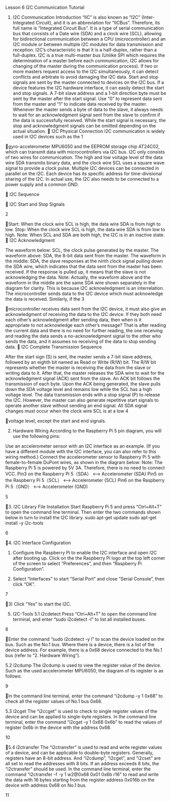 Lesson 6 I2C Communication Tutorial
1. I2C Communication Introduction
“IIC” is also known as “I2C” (Inter-Integrated Circuit), and it is an
abbreviation for “IICBus”. Therefore, its full name is “Integrated Circuit Bus”.
It is a type of serial communication bus that consists of a Date wire (SDA)
and a clock wire (SCL), allowing for bidirectional communication between a
CPU (microcontroller) and an I2C module or between multiple I2C modules for
data transmission and reception.
I2C’s characteristic is that it is a half-duplex, rather than a full-duplex.
I2C is a true multi-master bus (Unlike SPI which requires the
determination of a master before each communication, I2C allows for changing
of the master during the communication process). If two or more masters
request access to the I2C simultaneously, it can detect conflicts and arbitrate
to avoid damaging the I2C data.
Start and stop signals are sent by the master connected to devices on the
I2C bus. If a device features the I2C hardware interface, it can easily detect the
start and stop signals.
A 7-bit slave address and a 1-bit direction byte must be sent by the master
after the start signal. Use “0” to represent data sent from the master and “1” to
indicate data received by the master.
Whenever the master sends a byte of data to the slave, it always needs to
wait for an acknowledgment signal sent from the slave to confirm if the data is
successfully received.
While the start signal is necessary, the stop and acknowledgment signals
can be omitted depending on the actual situation.
 I2C Physical Connection
I2C communication is widely used in I2C devices such as the
1

gyro-accelerometer MPU6050 and the EEPROM storage chip AT24C02, which
can transmit data with microcontrollers via I2C bus.
I2C only consists of two wires for communication. The high and low
voltage level of the data wire SDA transmits binary data, and the clock wire
SCL uses a square wave signal to provide a clock pulse.
Multiple I2C devices can be connected in parallel on the I2C. Each device
has its specific address for time-divisional sharing of the I2C. In actual use, the
I2C also needs to be connected to a power supply and a common GND.

 I2C Sequence

 I2C Start and Stop Signals

2

Start: When the clock wire SCL is high, the data wire SDA is from high to
low.
Stop: When the clock wire SCL is high, the data wire SDA is from low to
high.
Note: When SCL and SDA are both high, the I2C is in an inactive state.
 I2C Acknowledgment

The waveform below: SCL, the clock pulse generated by the master.
The waveform above: SDA, the 8-bit data sent from the master.
The waveform in the middle: SDA, the slave responses at the ninth clock
signal pulling down the SDA wire, which indicates that the data sent from the
master has been received. If the response is pulled up, it means that the slave
is not acknowledging the data.
Note: Actually, the waveform above and the waveform in the middle are
the same SDA wire shown separately in the diagram for clarity. This is because
I2C acknowledgment is an interrelation. The microcontroller sends data to the
I2C device which must acknowledge the data is received. Similarly, if the
3

microcontroller receives data sent from the I2C device, it must also give an
acknowledgment of receiving the data to the I2C device.
If they both need each other’s acknowledgment after sending data, then
when is it appropriate to not acknowledge each other’s message? That is after
reading the current data and there is no need for further reading, the one
receiving and reading the data sends a no-acknowledgment signal to the other
who sends the data, and it assumes no receiving of the data to stop sending
data.
 I2C Complete Transmission Sequence

After the start sign (S) is sent, the master sends a 7-bit slave address,
followed by an eighth bit named as Read or Write (R/W) bit.
The R/W bit represents whether the master is receiving the data from the
slave or writing data to it.
After that, the master releases the SDA wire to wait for the
acknowledgment signal (ACK) sent from the slave. An ACK bit follows the
transmission of each byte.
Upon the ACK being generated, the slave pulls down the SDA voltage
level and remains low while the SCL has a high voltage level.
The data transmission ends with a stop signal (P) to release the I2C.
However, the master can also generate repetitive start signals to operate
another slave without sending an end signal.
All SDA signal changes must occur when the clock wire SCL is at a low
4

voltage level, except the start and end signals.

2. Hardware Wiring
According to the Raspberry Pi 5 pin diagram, you will use the following
pins:

Use an accelerometer sensor with an I2C interface as an example. (If you
have a different module with the I2C interface, you can also refer to this wiring
method.) Connect the accelerometer sensor to Raspberry Pi 5 with
female-to-female DuPont wires, as shown in the diagram below:
Note: The Raspberry Pi 5 is powered by 5V 3A. Therefore, there is no
need to connect VCC.
Pin3 on the Raspberry Pi 5（SDA） <--> Accelerometer (SDA)
Pin5 on the Raspberry Pi 5（SCL） <--> Accelerometer (SCL)
Pin6 on the Raspberry Pi 5（GND） <--> Accelerometer (GND)

5

3. I2C Library File Installation
Start Raspberry Pi 5 and press “Ctrl+Alt+T” to open the command line
terminal. Then enter the two commands shown below in turn to install the I2C
library.
sudo apt-get update
sudo apt-get install -y i2c-tools

6

4. I2C Interface Configuration
1) Configure the Raspberry Pi to enable the I2C interface and open I2C
after booting up. Click on the the Raspberry Pi logo at the top left corner of the
screen to select “Preferences”, and then “Raspberry Pi Configuration”.

2) Select “Interfaces” to start “Serial Port” and close “Serial Console”,
then click “OK”.

7

3) Click “Yes” to start the I2C.

5. I2C-Tools
5.1 i2cdetect
Press “Ctrl+Alt+T” to open the command line terminal, and enter “sudo
i2cdetect -l” to list all installed buses.

8

Enter the command “sudo i2cdetect -y l” to scan the device loaded on the
bus. Such as the No.1 bus.
Where there is a device, there is a list of the device address. For example,
there is a 0x68 device connected to the No.1 bus (refer to “2. Hardware
Wiring”).

5.2 i2cdump
The i2cdump is used to view the register value of the device. Such as the
used accelerometer MPU6050, the diagram of its register is as follows:

9

In the command line terminal, enter the command “i2cdump -y 1 0x68” to
check all the register values of No.1 bus 0x68.

5.3 i2cget
The “i2ccget” is used to check to single register values of the device and
can be applied to single-byte registers. In the command line terminal, enter the
command “i2cget -y 1 0x68 0x6b” to read the values of register 0x6b in the
device with the address 0x68.

10

5.4 i2ctransfer
The “i2ctransfer” is used to read and write register values of a device, and
can be applicable to double-byte registers. Generally, registers have an 8-bit
address. And “i2cdump”, “i2cget”, and “i2cset” are all set to read the addresses
with 8 bits. If an address exceeds 8 bits, the “i2ctransfer” should be used. In
the command line terminal, enter the command “i2ctransfer -f -y 1 w2@0x68
0x01 0x6b r16” to read and write the data with 16 bytes starting from the
register address 0x016b on the device with address 0x68 on No.1 bus.

11


